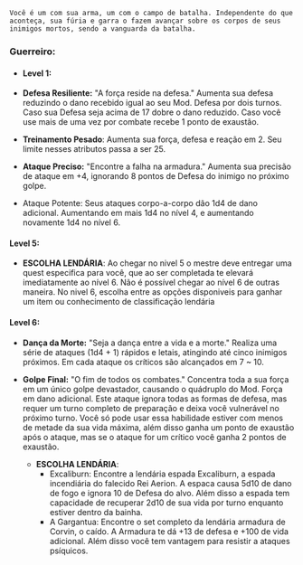 ```
Você é um com sua arma, um com o campo de batalha. Independente do que aconteça, sua fúria e garra o fazem avançar sobre os corpos de seus inimigos mortos, sendo a vanguarda da batalha. 
```

### Guerreiro:

- #### Level 1:
    
- **Defesa Resiliente:** "A força reside na defesa." Aumenta sua defesa reduzindo o dano recebido igual ao seu Mod. Defesa por dois turnos. Caso sua Defesa seja acima de 17 dobre o dano reduzido. Caso você use mais de uma vez por combate recebe 1 ponto de exaustão.
	
- **Treinamento Pesado**: Aumenta sua força, defesa e reação em 2. Seu limite nesses atributos passa a ser 25.
	
-  **Ataque Preciso:** "Encontre a falha na armadura." Aumenta sua precisão de ataque em +4, ignorando 8 pontos de Defesa do inimigo no próximo golpe.
	
- Ataque Potente: Seus ataques corpo-a-corpo dão 1d4 de dano adicional. Aumentando em mais 1d4 no nível 4, e aumentando novamente 1d4 no nível 6.
#### Level 5: 

 - **ESCOLHA LENDÁRIA**: Ao chegar no nivel 5 o mestre deve entregar uma quest especifica para você, que ao ser completada te elevará imediatamente ao nível 6. Não é possível chegar ao nível 6 de outras maneira. No nivel 6, escolha entre as opções disponiveis para ganhar um item ou conhecimento de classificação lendária 
#### Level 6: 

- **Dança da Morte:** "Seja a dança entre a vida e a morte." Realiza uma série de ataques (1d4 + 1) rápidos e letais, atingindo até cinco inimigos próximos. Em cada ataque os críticos são alcançados em 7 ~ 10.
    
- **Golpe Final:** "O fim de todos os combates." Concentra toda a sua força em um único golpe devastador, causando o quádruplo do Mod. Força em dano adicional. Este ataque ignora todas as formas de defesa, mas requer um turno completo de preparação e deixa você vulnerável no próximo turno. Você só pode usar essa habilidade estiver com menos de metade da sua vida máxima, além disso ganha um ponto de exaustão após o ataque, mas se o ataque for um crítico você ganha 2 pontos de exaustão.
	  
  - **ESCOLHA LENDÁRIA**:
	  - Excaliburn: Encontre a lendária espada Excaliburn, a espada incendiária do falecido Rei Aerion. A espaca causa 5d10 de dano de fogo e ignora 10 de Defesa do alvo. Além disso a espada tem capacidade de recuperar 2d10 de sua vida por turno enquanto estiver dentro da bainha.
	  - A Gargantua: Encontre o set completo da lendária armadura de Corvin, o caído. A Armadura te dá +13 de defesa e +100 de vida adicional. Além disso você tem vantagem para resistir a ataques psíquicos.
